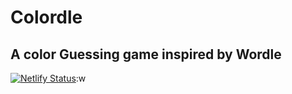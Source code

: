 
# Colordle
## A color Guessing game inspired by Wordle
[![Netlify Status](https://api.netlify.com/api/v1/badges/66b8c320-fb0a-481b-849a-75a3f17dd747/deploy-status)](https://app.netlify.com/sites/colordle-stefanhts/deploys):w
